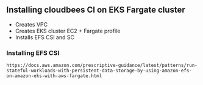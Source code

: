 ## Installing cloudbees CI on EKS Fargate cluster

* Creates VPC
* Creates EKS cluster EC2 + Fargate profile
* Installs EFS CSI and SC



### Installing EFS CSI
```
https://docs.aws.amazon.com/prescriptive-guidance/latest/patterns/run-stateful-workloads-with-persistent-data-storage-by-using-amazon-efs-on-amazon-eks-with-aws-fargate.html
```
